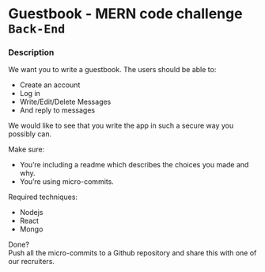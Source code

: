 # Guestbook - MERN code challenge `Back-End`

### Description

We want you to write a guestbook. The users should be able to:
- Create an account
- Log in
- Write/Edit/Delete Messages
- And reply to messages  

We would like to see that you write the app in such a secure way you possibly can.  

Make sure:
- You’re including a readme which describes the choices you made and why.
- You’re using micro-commits.  

Required techniques:
- Nodejs
- React
- Mongo  

Done?  
Push all the micro-commits to a Github repository and share this with one of our recruiters.
